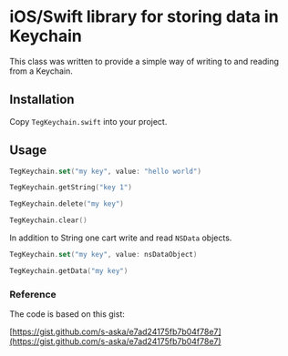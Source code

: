 # iOS/Swift library for storing data in Keychain

This class was written to provide a simple way of writing to and reading from a Keychain.

## Installation

Copy `TegKeychain.swift` into your project.

## Usage

```Swift
TegKeychain.set("my key", value: "hello world")

TegKeychain.getString("key 1")

TegKeychain.delete("my key")

TegKeychain.clear()
```

In addition to String one cart write and read `NSData` objects.

```Swift
TegKeychain.set("my key", value: nsDataObject)

TegKeychain.getData("my key")
```

### Reference

The code is based on this gist:

[https://gist.github.com/s-aska/e7ad24175fb7b04f78e7](https://gist.github.com/s-aska/e7ad24175fb7b04f78e7)